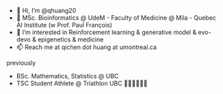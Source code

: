 <!--
**qhuang20/qhuang20** is a ✨ _special_ ✨ repository because its `README.md` (this file) appears on your GitHub profile.

Here are some ideas to get you started:

- 🔭 I’m currently working on ...
- 🌱 I’m currently learning ...
- 👯 I’m looking to collaborate on ...
- 🤔 I’m looking for help with ...
- 💬 Ask me about ...
- 📫 How to reach me: ...
- 😄 Pronouns: ...
- ⚡ Fun fact: ...
-->





- 👋 Hi, I’m @qhuang20
- 🧬 MSc. Bioinformatics @ UdeM - Faculty of Medicine @ Mila - Quebec AI Institute (w Prof. Paul François)
- 🧡 I’m interested in Reinforcement learning & generative model & evo-devo & epigenetics & medicine 
- 📫 Reach me at qichen dot huang at umontreal.ca 

previously

- BSc. Mathematics, Statistics @ UBC
- TSC Student Athlete @ Triathlon UBC 🏊‍♂️🚴‍♂️🏃‍♂️ 


